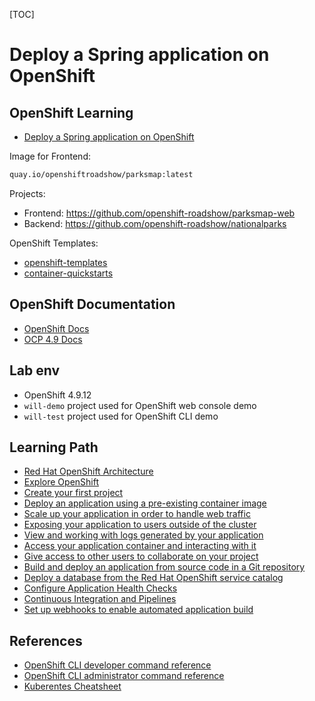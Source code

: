 [TOC]

# Deploy a Spring application on OpenShift

## OpenShift Learning
- [Deploy a Spring application on OpenShift](https://developers.redhat.com/learn/openshift/deploy-spring-application-openshift)

Image for Frontend:
```bash
quay.io/openshiftroadshow/parksmap:latest
```

Projects:
- Frontend: <https://github.com/openshift-roadshow/parksmap-web>
- Backend: <https://github.com/openshift-roadshow/nationalparks>

OpenShift Templates:
- [openshift-templates](https://github.com/redhat-cop/openshift-templates)
- [container-quickstarts](https://github.com/redhat-cop/containers-quickstarts)

## OpenShift Documentation
- [OpenShift Docs](https://docs.openshift.com/)
- [OCP 4.9 Docs](https://docs.openshift.com/container-platform/4.9/welcome/index.html)

## Lab env
- OpenShift 4.9.12
- `will-demo` project used for OpenShift web console demo
- `will-test` project used for OpenShift CLI demo

## Learning Path

- [Red Hat OpenShift Architecture](./ocp-architecture.md)
- [Explore OpenShift](./explore-ocp.md)
- [Create your first project](./create-first-proj.md)
- [Deploy an application using a pre-existing container image](./deploy-image.md)
- [Scale up your application in order to handle web traffic](./scaling.md)
- [Exposing your application to users outside of the cluster](./route.md)
- [View and working with logs generated by your application](./logging.md)
- [Access your application container and interacting with it](./connect-container.md)
- [Give access to other users to collaborate on your project](./permissions.md)
- [Build and deploy an application from source code in a Git repository](./deploy-git.md)
- [Deploy a database from the Red Hat OpenShift service catalog](./template.md)
- [Configure Application Health Checks](./health-checks.md)
- [Continuous Integration and Pipelines](./pipeline.md)
- [Set up webhooks to enable automated application build](./webhook.md)


## References

- [OpenShift CLI developer command reference](https://docs.openshift.com/container-platform/4.8/cli_reference/openshift_cli/developer-cli-commands.html)
- [OpenShift CLI administrator command reference](https://docs.openshift.com/container-platform/4.8/cli_reference/openshift_cli/administrator-cli-commands.html)
- [Kuberentes Cheatsheet](https://kubernetes.io/docs/reference/kubectl/cheatsheet/)